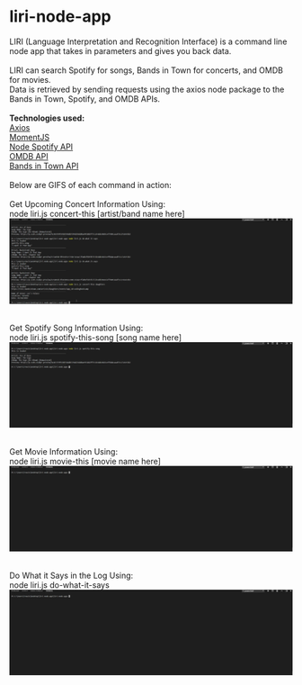 # liri-node-app
<p>
LIRI (Language Interpretation and Recognition Interface) is a command line node app that takes in parameters and gives you back data.
<br>
<br>
LIRI can search Spotify for songs, Bands in Town for concerts, and OMDB for movies.
<br>
Data is retrieved by sending requests using the axios node package to the Bands in Town, Spotify, and OMDB APIs.
<br>
<br>
<strong>Technologies used:</strong> <br>
<a href="https://www.npmjs.com/package/axios">Axios</a> <br>
<a href="https://www.npmjs.com/package/moment">MomentJS</a> <br>
<a href="https://www.npmjs.com/package/node-spotify-api">Node Spotify API</a> <br>
<a href="http://www.omdbapi.com/">OMDB API</a> <br>
<a href="https://manager.bandsintown.com/support/bandsintown-api">Bands in Town API</a><br>
<br>
Below are GIFS of each command in action:
<br>
<br>
Get Upcoming Concert Information Using:
<br>
node liri.js concert-this [artist/band name here]
<br>
<img src="images/concert-this.gif">
<br>
<br>

Get Spotify Song Information Using:
<br>
node liri.js spotify-this-song [song name here]
<br>
<img src="images/spotify-this-song.gif">
<br>
<br>

Get Movie Information Using:
<br>
node liri.js movie-this [movie name here]
<br>
<img src="images/movie-this.gif">
<br>
<br>

Do What it Says in the Log Using:
<br>
node liri.js do-what-it-says
<br>
<img src="images/do-what-it-says.gif">
<br>


</p>